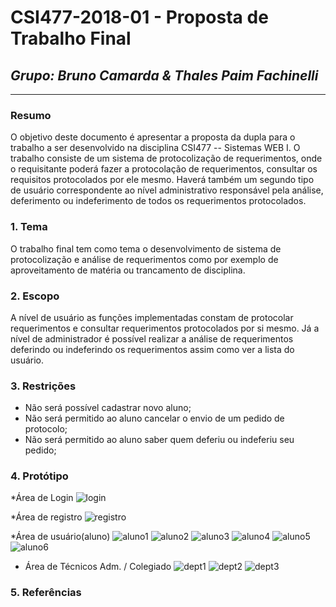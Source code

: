 # **CSI477-2018-01 - Proposta de Trabalho Final**
## *Grupo: Bruno Camarda & Thales Paim Fachinelli*

--------------

<!-- Descrever um resumo sobre o trabalho. -->

### Resumo
O objetivo deste documento é apresentar a proposta da dupla para o trabalho a ser desenvolvido na disciplina CSI477 -- Sistemas WEB I. O trabalho consiste de um sistema de protocolização de requerimentos, onde o requisitante poderá fazer a protocolação de requerimentos, consultar os requisitos protocolados por ele mesmo. Haverá também um segundo tipo de usuário correspondente ao nível administrativo responsável pela análise, deferimento ou indeferimento de todos os requerimentos protocolados.

<!-- Apresentar o tema. -->
### 1. Tema

  O trabalho final tem como tema o desenvolvimento de sistema de protocolização e análise de requerimentos como por exemplo de aproveitamento de matéria ou trancamento de disciplina.

<!-- Descrever e limitar o escopo da aplicação. -->
### 2. Escopo

  A nível de usuário as funções implementadas constam de protocolar requerimentos e consultar requerimentos protocolados por si mesmo. Já a nível de administrador é possível realizar a análise de requerimentos deferindo ou indeferindo os requerimentos assim como ver a lista do usuário.

<!-- Apresentar restrições de funcionalidades e de escopo. -->
### 3. Restrições

  * Não será possível cadastrar novo aluno; 
  * Não será permitido ao aluno cancelar o envio de um pedido de protocolo; 
  * Não será permitido ao aluno saber quem deferiu ou indeferiu seu pedido;


<!-- Construir alguns protótipos para a aplicação, disponibilizá-los no Github e descrever o que foi considerado. //-->
### 4. Protótipo
 *Área de Login
![login](https://github.com/UFOP-CSI477/2018-01-trabalho-final-protocolizacao-de-requerimentos-colegiado/blob/master/images/login.png)

*Área de registro
![registro](https://github.com/UFOP-CSI477/2018-01-trabalho-final-protocolizacao-de-requerimentos-colegiado/blob/master/images/registro.png)

*Área de usuário(aluno)
![aluno1](https://github.com/UFOP-CSI477/2018-01-trabalho-final-protocolizacao-de-requerimentos-colegiado/blob/master/images/homeusuariomenu.png)
![aluno2](https://github.com/UFOP-CSI477/2018-01-trabalho-final-protocolizacao-de-requerimentos-colegiado/blob/master/images/fazersolicitacao.png)
![aluno3](https://github.com/UFOP-CSI477/2018-01-trabalho-final-protocolizacao-de-requerimentos-colegiado/blob/master/images/aproveitamento.png)
![aluno4](https://github.com/UFOP-CSI477/2018-01-trabalho-final-protocolizacao-de-requerimentos-colegiado/blob/master/images/quebrarequisito.png)
![aluno5](https://github.com/UFOP-CSI477/2018-01-trabalho-final-protocolizacao-de-requerimentos-colegiado/blob/master/images/trancamentomatricula.png)
![aluno6](https://github.com/UFOP-CSI477/2018-01-trabalho-final-protocolizacao-de-requerimentos-colegiado/blob/master/images/solicitacoesusuario.jpeg)

* Área de Técnicos Adm. / Colegiado
![dept1](https://github.com/UFOP-CSI477/2018-01-trabalho-final-protocolizacao-de-requerimentos-colegiado/blob/master/images/admininicial.jpeg)
![dept2](https://github.com/UFOP-CSI477/2018-01-trabalho-final-protocolizacao-de-requerimentos-colegiado/blob/master/images/areaanalise.jpeg)
![dept3](https://github.com/UFOP-CSI477/2018-01-trabalho-final-protocolizacao-de-requerimentos-colegiado/blob/master/images/usuarioscadastrados.jpeg)


### 5. Referências


